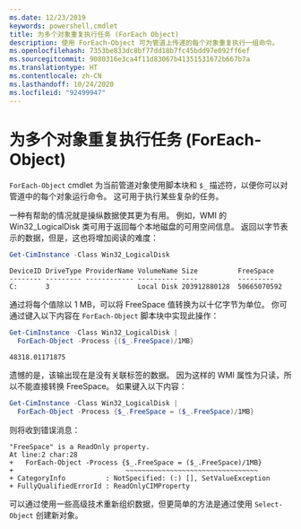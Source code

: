 ```yaml
---
ms.date: 12/23/2019
keywords: powershell,cmdlet
title: 为多个对象重复执行任务 (ForEach Object)
description: 使用 ForEach-Object 可为管道上传递的每个对象重复执行一组命令。
ms.openlocfilehash: 7353be833dc8bf77dd18b7fc45bdd97e092ff6ef
ms.sourcegitcommit: 9080316e3ca4f11d83067b41351531672b667b7a
ms.translationtype: HT
ms.contentlocale: zh-CN
ms.lasthandoff: 10/24/2020
ms.locfileid: "92499947"
---
```

# <a name="repeating-a-task-for-multiple-objects-foreach-object"></a>为多个对象重复执行任务 (ForEach-Object)

`ForEach-Object` cmdlet 为当前管道对象使用脚本块和 `$_` 描述符，以便你可以对管道中的每个对象运行命令。 这可用于执行某些复杂的任务。

一种有帮助的情况就是操纵数据使其更为有用。 例如，WMI 的 Win32_LogicalDisk 类可用于返回每个本地磁盘的可用空间信息。  返回以字节表示的数据，但是，这也将增加阅读的难度：

```powershell
Get-CimInstance -Class Win32_LogicalDisk
```

```Output
DeviceID DriveType ProviderName VolumeName Size          FreeSpace
-------- --------- ------------ ---------- ----          ---------
C:       3                      Local Disk 203912880128  50665070592
```

通过将每个值除以 1 MB，可以将 FreeSpace 值转换为以十亿字节为单位。  你可通过键入以下内容在 `ForEach-Object` 脚本块中实现此操作：

```powershell
Get-CimInstance -Class Win32_LogicalDisk |
  ForEach-Object -Process {($_.FreeSpace)/1MB}
```

```Output
48318.01171875
```

遗憾的是，该输出现在是没有关联标签的数据。 因为这样的 WMI 属性为只读，所以不能直接转换 FreeSpace。  如果键入以下内容：

```powershell
Get-CimInstance -Class Win32_LogicalDisk |
  ForEach-Object -Process {$_.FreeSpace = ($_.FreeSpace)/1MB}
```

则将收到错误消息：

```Output
"FreeSpace" is a ReadOnly property.
At line:2 char:28
+   ForEach-Object -Process {$_.FreeSpace = ($_.FreeSpace)/1MB}
+                            ~~~~~~~~~~~~~~~~~~~~~~~~~~~~~~~~~
+ CategoryInfo          : NotSpecified: (:) [], SetValueException
+ FullyQualifiedErrorId : ReadOnlyCIMProperty
```

可以通过使用一些高级技术重新组织数据，但更简单的方法是通过使用 `Select-Object` 创建新对象。
